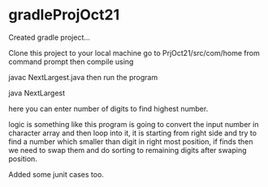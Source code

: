 # gradleProjOct21
Created gradle project...

Clone this project to your local machine go to PrjOct21/src/com/home from command prompt then compile using

javac NextLargest.java then run the program

java NextLargest

here you can enter number of digits to find highest number.

logic is something like this program is going to convert the input number in character array and then loop into it, it is starting from right side and try to find a number which smaller than digit in right most position, if finds then we need to swap them and do sorting to remaining digits after swaping position.

Added some junit cases too.
